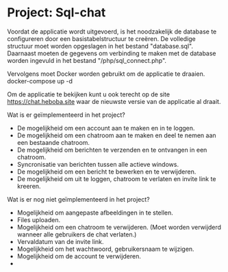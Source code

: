 # Project: Sql-chat

Voordat de applicatie wordt uitgevoerd, is het noodzakelijk de database te configureren door een basistabelstructuur te creëren. 
De volledige structuur moet worden opgeslagen in het bestand "database.sql". 
Daarnaast moeten de gegevens om verbinding te maken met de database worden ingevuld in het bestand "/php/sql_connect.php".

Vervolgens moet Docker worden gebruikt om de applicatie te draaien.
docker-compose up -d

Om de applicatie te bekijken kunt u ook terecht op de site https://chat.heboba.site waar de nieuwste versie van de applicatie al draait.




Wat is er geïmplementeerd in het project?
- De mogelijkheid om een account aan te maken en in te loggen.
- De mogelijkheid om een chatroom aan te maken en deel te nemen aan een bestaande chatroom.
- De mogelijkheid om berichten te verzenden en te ontvangen in een chatroom.
- Syncronisatie van berichten tussen alle actieve windows.
- De mogelijkheid om een bericht te bewerken en te verwijderen.
- De mogelijkheid om uit te loggen, chatroom te verlaten en invite link te kreeren.

Wat is er nog niet geïmplementeerd in het project?
- Mogelijkheid om aangepaste afbeeldingen in te stellen.
- Files uploaden.
- Mogelijkheid om een chatroom te verwijderen. (Moet worden verwijderd wanneer alle gebruikers de chat verlaten.)
- Vervaldatum van de invite link.
- Mogelijkheid om het wachtwoord, gebruikersnaam te wijzigen.
- Mogelijkheid om de account te verwijderen.
- 

